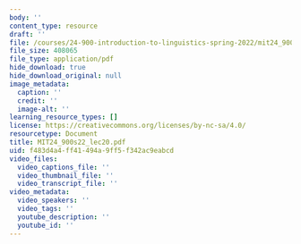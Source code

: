 ```yaml
---
body: ''
content_type: resource
draft: ''
file: /courses/24-900-introduction-to-linguistics-spring-2022/mit24_900s22_lec20.pdf
file_size: 408065
file_type: application/pdf
hide_download: true
hide_download_original: null
image_metadata:
  caption: ''
  credit: ''
  image-alt: ''
learning_resource_types: []
license: https://creativecommons.org/licenses/by-nc-sa/4.0/
resourcetype: Document
title: MIT24_900s22_lec20.pdf
uid: f483d4a4-ff41-494a-9ff5-f342ac9eabcd
video_files:
  video_captions_file: ''
  video_thumbnail_file: ''
  video_transcript_file: ''
video_metadata:
  video_speakers: ''
  video_tags: ''
  youtube_description: ''
  youtube_id: ''
---
```

